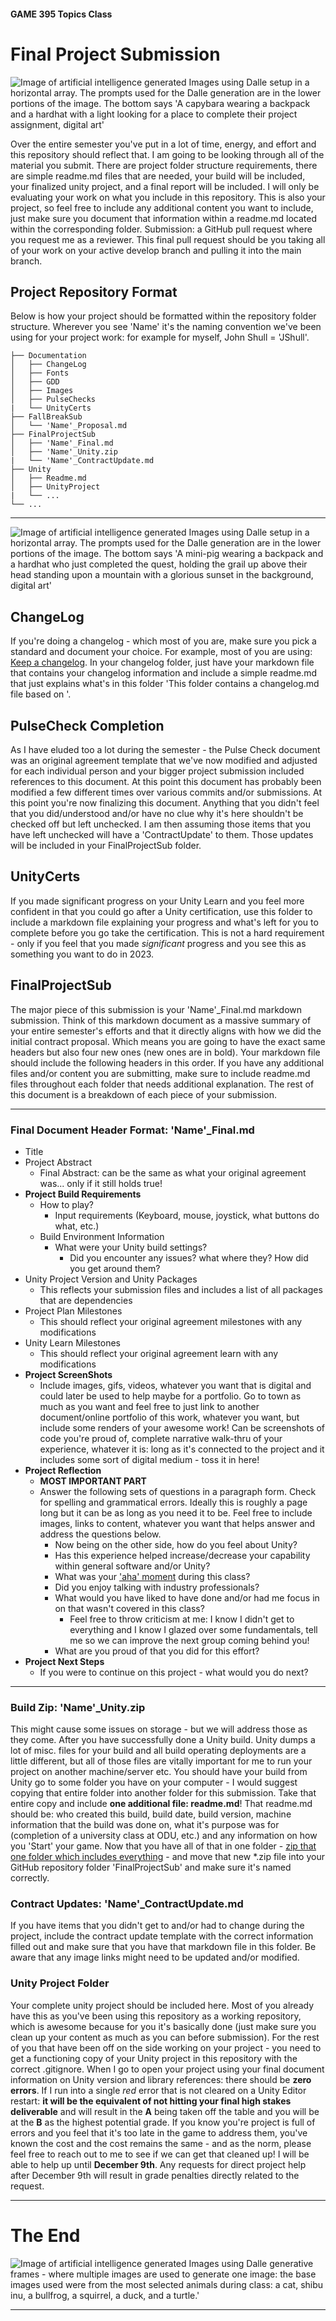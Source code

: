 #### GAME 395 Topics Class

# Final Project Submission

<Image>
<a name="Dalle GenerationCapybara"></a>
<img src="\Images\CapybaraProject.png" alt="Image of artificial intelligence generated Images using Dalle setup in a horizontal array. The prompts used for the Dalle generation are in the lower portions of the image. The bottom says 'A capybara wearing a backpack and a hardhat with a light looking for a place to complete their project assignment, digital art'" title="PulseHeader" class="centerheader"/>
</Image>

Over the entire semester you've put in a lot of time, energy, and effort and this repository should reflect that. I am going to be looking through all of the material you submit. There are project folder structure requirements, there are simple readme.md files that are needed, your build will be included, your finalized unity project, and a final report will be included. I will only be evaluating your work on what you include in this repository. This is also your project, so feel free to include any additional content you want to include, just make sure you document that information within a readme.md located within the corresponding folder. Submission: a GitHub pull request where you request me as a reviewer. This final pull request should be you taking all of your work on your active develop branch and pulling it into the main branch.

## Project Repository Format

Below is how your project should be formatted within the repository folder structure. Wherever you see 'Name' it's the naming convention we've been using for your project work: for example for myself, John Shull = 'JShull'.

>
    ├── Documentation
    │   ├── ChangeLog                 
    │   ├── Fonts
    │   ├── GDD
    │   ├── Images
    │   ├── PulseChecks
    |   └── UnityCerts
    ├── FallBreakSub
    │   └── 'Name'_Proposal.md
    ├── FinalProjectSub
    │   ├── 'Name'_Final.md
    │   ├── 'Name'_Unity.zip
    |   └── 'Name'_ContractUpdate.md
    ├── Unity
    │   ├── Readme.md
    │   ├── UnityProject
    |   └── ...
    └── ...
>

***

<div style="page-break-after: always;"></div>

<Image>
<a name="Dalle MiniPig"></a>
<img src="\Images\QuestCompleted.png" alt="Image of artificial intelligence generated Images using Dalle setup in a horizontal array. The prompts used for the Dalle generation are in the lower portions of the image. The bottom says 'A mini-pig wearing a backpack and a hardhat who just completed the quest, holding the grail up above their head standing upon a mountain with a glorious sunset in the background, digital art'" title="CertificationHeader" class="centerheader"/>
</Image>

## ChangeLog

If you're doing a changelog - which most of you are, make sure you pick a standard and document your choice. For example, most of you are using: [Keep a changelog](https://keepachangelog.com/en/1.0.0/). In your changelog folder, just have your markdown file that contains your changelog information and include a simple readme.md that just explains what's in this folder 'This folder contains a changelog.md file based on <whatever standard>'.

## PulseCheck Completion

As I have eluded too a lot during the semester - the Pulse Check document was an original agreement template that we've now modified and adjusted for each individual person and your bigger project submission included references to this document. At this point this document has probably been modified a few different times over various commits and/or submissions. At this point you're now finalizing this document. Anything that you didn't feel that you did/understood and/or have no clue why it's here shouldn't be checked off but left unchecked. I am then assuming those items that you have left unchecked will have a 'ContractUpdate' to them. Those updates will be included in your FinalProjectSub folder.

## UnityCerts

If you made significant progress on your Unity Learn and you feel more confident in that you could go after a Unity certification, use this folder to include a markdown file explaining your progress and what's left for you to complete before you go take the certification. This is not a hard requirement - only if you feel that you made *significant* progress and you see this as something you want to do in 2023.

## FinalProjectSub

The major piece of this submission is your 'Name'_Final.md markdown submission. Think of this markdown document as a massive summary of your entire semester's efforts and that it directly aligns with how we did the initial contract proposal. Which means you are going to have the exact same headers but also four new ones (new ones are in bold). Your markdown file should include the following headers in this order. If you have any additional files and/or content you are submitting, make sure to include readme.md files throughout each folder that needs additional explanation. The rest of this document is a breakdown of each piece of your submission.

***

<div style="page-break-after: always;"></div>

### Final Document Header Format: 'Name'_Final.md

* Title
* Project Abstract
  * Final Abstract: can be the same as what your original agreement was... only if it still holds true!
* **Project Build Requirements**
  * How to play?
    * Input requirements (Keyboard, mouse, joystick, what buttons do what, etc.)
  * Build Environment Information
    * What were your Unity build settings?
      * Did you encounter any issues? what where they? How did you get around them?
* Unity Project Version and Unity Packages
  * This reflects your submission files and includes a list of all packages that are dependencies
* Project Plan Milestones
  * This should reflect your original agreement milestones with any modifications
* Unity Learn Milestones
  * This should reflect your original agreement learn with any modifications
* **Project ScreenShots**
  * Include images, gifs, videos, whatever you want that is digital and could later be used to help maybe for a portfolio. Go to town as much as you want and feel free to just link to another document/online portfolio of this work, whatever you want, but include some renders of your awesome work! Can be screenshots of code you're proud of, complete narrative walk-thru of your experience, whatever it is: long as it's connected to the project and it includes some sort of digital medium - toss it in here!
* **Project Reflection**
  * **MOST IMPORTANT PART**
  * Answer the following sets of questions in a paragraph form. Check for spelling and grammatical errors. Ideally this is roughly a page long but it can be as long as you need it to be. Feel free to include images, links to content, whatever you want that helps answer and address the questions below.
    * Now being on the other side, how do you feel about Unity?
    * Has this experience helped increase/decrease your capability within general software and/or Unity?
    * What was your ['aha' moment](https://www.merriam-webster.com/dictionary/aha%20moment) during this class?
    * Did you enjoy talking with industry professionals?
    * What would you have liked to have done and/or had me focus in on that wasn't covered in this class?
      * Feel free to throw criticism at me: I know I didn't get to everything and I know I glazed over some fundamentals, tell me so we can improve the next group coming behind you!
    * What are you proud of that you did for this effort?
* **Project Next Steps**
  * If you were to continue on this project - what would you do next?

***

<div style="page-break-after: always;"></div>

### Build Zip: 'Name'_Unity.zip

This might cause some issues on storage - but we will address those as they come. After you have successfully done a Unity build. Unity dumps a lot of misc. files for your build and all build operating deployments are a little different, but all of those files are vitally important for me to run your project on another machine/server etc. You should have your build from Unity go to some folder you have on your computer - I would suggest copying that entire folder into another folder for this submission. Take that entire copy and include **one additional file: readme.md**! That readme.md should be: who created this build, build date, build version, machine information that the build was done on, what it's purpose was for (completion of a university class at ODU, etc.) and any information on how you 'Start' your game. Now that you have all of that in one folder - [zip that one folder which includes everything](https://support.microsoft.com/en-us/windows/zip-and-unzip-files-8d28fa72-f2f9-712f-67df-f80cf89fd4e5) - and move that new *.zip file into your GitHub repository folder 'FinalProjectSub' and make sure it's named correctly.

### Contract Updates: 'Name'_ContractUpdate.md

If you have items that you didn't get to and/or had to change during the project, include the contract update template with the correct information filled out and make sure that you have that markdown file in this folder. Be aware that any image links might need to be updated and/or modified.

### Unity Project Folder

Your complete unity project should be included here. Most of you already have this as you've been using this repository as a working repository, which is awesome because for you it's basically done (just make sure you clean up your content as much as you can before submission). For the rest of you that have been off on the side working on your project - you need to get a functioning copy of your Unity project in this repository with the correct .gitignore. When I go to open your project using your final document information on Unity version and library references: there should be **zero errors**. If I run into a single *red* error that is not cleared on a Unity Editor restart: **it will be the equivalent of not hitting your final high stakes deliverable** and will result in the **A** being taken off the table and you will be at the **B** as the highest potential grade. If you know you're project is full of errors and you feel that it's too late in the game to address them, you've known the cost and the cost remains the same - and as the norm, please feel free to reach out to me to see if we can get that cleaned up! I will be able to help up until **December 9th**. Any requests for direct project help after December 9th will result in grade penalties directly related to the request.

***

<div style="page-break-after: always;"></div>

# The End

<Image>
<a name="Dalle QuestTeam"></a>
<img src="\Images\QuestTeam.png" alt="Image of artificial intelligence generated Images using Dalle generative frames - where multiple images are used to generate one image: the base images used were from the most selected animals during class: a cat, shibu inu, a bullfrog, a squirrel, a duck, and a turtle.'" title="CertificationHeader" class="centerheader"/>
</Image>

***
